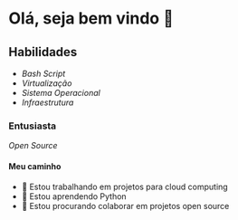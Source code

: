 # Olá, seja bem vindo 👋


## Habilidades
 - _Bash Script_
 - _Virtualização_
 - _Sistema Operacional_
 - _Infraestrutura_

 ### Entusiasta
  _Open Source_

 #### Meu caminho

- 🔭 Estou trabalhando em projetos para cloud computing
- 🌱 Estou aprendendo Python
- 👯 Estou procurando colaborar em projetos open source

